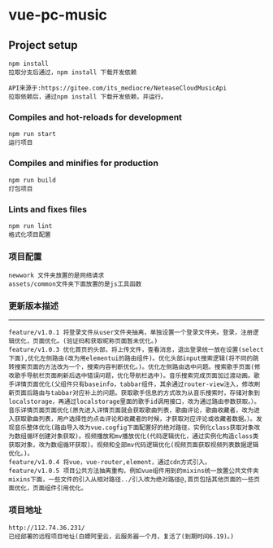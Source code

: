 # vue-pc-music

## Project setup

```
npm install
拉取分支后通过，npm install 下载开发依赖

API来源于:https://gitee.com/its_mediocre/NeteaseCloudMusicApi
拉取依赖后，通过npm install 下载开发依赖，并运行。
```

### Compiles and hot-reloads for development

```
npm run start
运行项目
```

### Compiles and minifies for production

```
npm run build
打包项目
```

### Lints and fixes files

```
npm run lint
格式化项目配置
```

### 项目配置

```
newwork 文件夹放置的是网络请求
assets/common文件夹下面放置的是js工具函数
```

### 更新版本描述

****

```
feature/v1.0.1 将登录文件从user文件夹抽离，单独设置一个登录文件夹。登录，注册逻辑优化，页面优化。(验证码和获取昵称页面暂未优化。)
feature/v1.0.3 优化首页的头部，将上传文件，查看消息，退出登录统一放在设置(select下面),优化左侧路由(改为用elementui的路由组件)。优化头部input搜索逻辑(将不同的跳转搜索页面的方法改为一个，搜索内容判断优化。)。优化左侧路由选中问题。搜索歌手页面(修改歌手导航栏页面刷新后选中错误问题，优化导航栏选中)。音乐搜索完成页面加过渡动画。歌手详情页面优化(父组件只有baseinfo，tabbar组件，其余通过router-view注入，修改刷新页面后路由与tabbar对应补上的问题。获取歌手信息的方式改为从音乐搜索时，存储对象到localstorage，再通过localstorage里面的歌手id调用接口，改为通过路由参数获取。）。音乐详情页面页面优化(原先进入详情页面就会获取歌曲列表，歌曲评论，歌曲收藏者，改为进入获取歌曲列表，用户选择性的点击评论和收藏者的时候，才获取对应评论或收藏者数据。）。发现音乐整体优化(路由导入改为vue.cogfig下面配置好的绝对路径，实例化class获取对象改为数组循环创建对象获取)。视频播放和mv播放优化(代码逻辑优化，通过实例化构造class类获取对象，改为数组循环获取)。视频和全部mv代码逻辑优化(视频页面获取视频列表数据逻辑优化。)。
feature/v1.0.4 将vue，vue-router,element，通过cdn方式引入。
feature/v1.0.5 项目公共方法抽离重构，例如vue组件用到的mixins统一放置公共文件夹mixins下面，一些文件的引入从相对路径../引入改为绝对路径@,首页包括其他页面的一些页面优化，页面组件引用优化。
```

### 项目地址

```
http://112.74.36.231/
已经部署的远程项目地址(白嫖阿里云，云服务器一个月，复活了(到期时间6.19)。)
```
